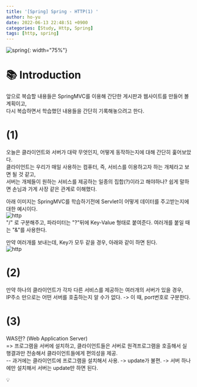 ```yaml
---
title: '[Spring] Spring - HTTP(1) '
author: ho-yu
date: 2022-06-13 22:48:51 +0900
categories: [Study, Http, Spring]
tags: [http, spring]
---
```


![spring](https://user-images.githubusercontent.com/64628448/173368063-e326ec44-d5c9-4932-afaa-9fab1b072633.png){: width="75%"}

# 📚 Introduction

앞으로 복습할 내용들은 SpringMVC를 이용해 간단한 게시판과 웹사이트를 만들어 볼 계획이고, <br>
다시 복습하면서 학습했던 내용들을 간단히 기록해놓으려고 한다. <br>

# (1)
오늘은 클라이언트와 서버가 대략 무엇인지, 어떻게 동작하는지에 대해 간단히 훑어보았다. <br>
클라이언트는 우리가 매일 사용하는 컴퓨터, 즉, 서비스를 이용하고자 하는 개체라고 보면 될 것 같고, <br>
서버는 개체들이 원하는 서비스를 제공하는 일종의 집합(?)이라고 해야하나?
쉽게 말하면 손님과 가게 사장 같은 관계로 이해했다. <br>

아래 이미지는 SpringMVC를 학습하기전에 Servlet이 어떻게 데이터를 주고받는지에 대한 예시이다.
<br>
![http](https://user-images.githubusercontent.com/64628448/173360075-11600e81-7968-49cc-b62b-d0f7ce25a537.png)
<br>
"/" 로 구분해주고, 파라미터는 "?"뒤에 Key-Value 형태로 붙여준다. 여러개를 붙일 때는 "&"를 사용한다.
<br>

만약 여러개를 보내는데, Key가 모두 같을 경우, 아래와 같이 하면 된다.
<br>
![http](https://user-images.githubusercontent.com/64628448/173360289-346a5de7-7e6d-4103-a975-6fcc85c44f8c.png)
<br>

# (2)
만약 하나의 클라이언트가 각자 다른 서비스를 제공하는 여러개의 서버가 있을 경우, <br>
IP주소 만으로는 어떤 서버를 호출하는지 알 수가 없다. -> 이 때, port번호로 구분한다. <br>

# (3)
WAS란? (Web Application Server) <br>
=> 프로그램을 서버에 설치하고, 클라이언트들은 서버로 원격프로그램을 호출해서 실행결과만 전송해서 클라이언트들에게 편의성을 제공.
<br>
-- 과거에는 클라이언트에 프로그램을 설치해서 사용. -> update가 불편. -> 서버 하나에만 설치해서 서버는 update만 하면 된다.
<br>

💡 




